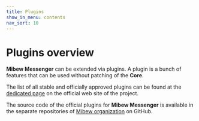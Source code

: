 ```yaml
---
title: Plugins
show_in_menu: contents
nav_sort: 10
---
```


# Plugins overview

**Mibew Messenger** can be extended via plugins. A plugin is a bunch of
features that can be used without patching of the **Core**.

The list of all stable and officially approved plugins can be found at the
[dedicated page](https://mibew.org/plugins) on the official web site of the
project.

The source code of the official plugins for **Mibew Messenger** is available in
the separate repositories of [Mibew organization](https://github.com/Mibew)
on GitHub.
